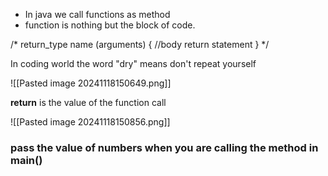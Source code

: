 - In java we call functions as method
- function is nothing but the block of code. 



/*
return_type name (arguments) {
	//body
	return statement
}
*/



In coding world the word "dry" means don't repeat yourself

![[Pasted image 20241118150649.png]]

**return** is the value of the function call  

![[Pasted image 20241118150856.png]]





### pass the value of numbers when you are calling the method in main()




